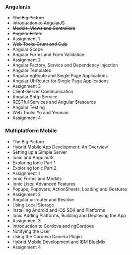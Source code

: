 ### AngularJs

* ~~The Big Picture~~
* ~~Introduction to AngularJS~~
* ~~Models, Views and Controllers~~
* ~~Angular Filters~~
* ~~Assignment 1~~
* ~~Web Tools: Grunt and Gulp~~
* Angular Scope
* Angular Forms and Form Validation
* Assignment 2
* Angular Factory, Service and Dependency Injection
* Angular Templates
* Angular ngRoute and Single Page Applications
* Angular UI-Router for Single Page Applications
* Assignment 3
* Client-Server Communication
* Angular $http Service
* RESTful Services and Angular $resource
* Angular Testing
* Web Tools: Yo and Yeoman
* Assignment 4

### Multiplatform Mobile

* The Big Picture
* Hybrid Mobile App Development: An Overview
* Setting up a Simple Server
* Ionic and AngularJS
* Exploring Ionic Part 1
* Exploring Ionic Part 2
* Assignment 1
* Ionic Forms and Modals
* Ionic Lists: Advanced Features
* Popups, Popovers, ActionSheets, Loading and Gestures
* Assignment 2
* Angular ui-router and Resolve
* Using Local Storage
* Installing Android and iOS SDK and Platforms
* Ionic Adding Platforms, Building and Deploying the App
* Assignment 3
* Introduction to Cordova and ngCordova
* Notifying the User
* Using the Cordova Camera Plugin
* Hybrid Mobile Development and IBM BlueMix
* Assignment 4